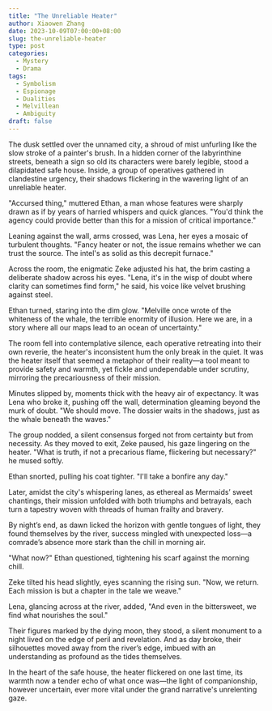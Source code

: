 ```yaml
---
title: "The Unreliable Heater"
author: Xiaowen Zhang
date: 2023-10-09T07:00:00+08:00
slug: the-unreliable-heater
type: post
categories:
  - Mystery
  - Drama
tags:
  - Symbolism
  - Espionage
  - Dualities
  - Melvillean
  - Ambiguity
draft: false
---
```


The dusk settled over the unnamed city, a shroud of mist unfurling like the slow stroke of a painter's brush. In a hidden corner of the labyrinthine streets, beneath a sign so old its characters were barely legible, stood a dilapidated safe house. Inside, a group of operatives gathered in clandestine urgency, their shadows flickering in the wavering light of an unreliable heater.

"Accursed thing," muttered Ethan, a man whose features were sharply drawn as if by years of harried whispers and quick glances. "You'd think the agency could provide better than this for a mission of critical importance."

Leaning against the wall, arms crossed, was Lena, her eyes a mosaic of turbulent thoughts. "Fancy heater or not, the issue remains whether we can trust the source. The intel's as solid as this decrepit furnace."

Across the room, the enigmatic Zeke adjusted his hat, the brim casting a deliberate shadow across his eyes. "Lena, it's in the wisp of doubt where clarity can sometimes find form," he said, his voice like velvet brushing against steel.

Ethan turned, staring into the dim glow. "Melville once wrote of the whiteness of the whale, the terrible enormity of illusion. Here we are, in a story where all our maps lead to an ocean of uncertainty."

The room fell into contemplative silence, each operative retreating into their own reverie, the heater's inconsistent hum the only break in the quiet. It was the heater itself that seemed a metaphor of their reality—a tool meant to provide safety and warmth, yet fickle and undependable under scrutiny, mirroring the precariousness of their mission.

Minutes slipped by, moments thick with the heavy air of expectancy. It was Lena who broke it, pushing off the wall, determination gleaming beyond the murk of doubt. "We should move. The dossier waits in the shadows, just as the whale beneath the waves."

The group nodded, a silent consensus forged not from certainty but from necessity. As they moved to exit, Zeke paused, his gaze lingering on the heater. "What is truth, if not a precarious flame, flickering but necessary?" he mused softly.

Ethan snorted, pulling his coat tighter. "I'll take a bonfire any day."

Later, amidst the city's whispering lanes, as ethereal as Mermaids’ sweet chantings, their mission unfolded with both triumphs and betrayals, each turn a tapestry woven with threads of human frailty and bravery.

By night’s end, as dawn licked the horizon with gentle tongues of light, they found themselves by the river, success mingled with unexpected loss—a comrade’s absence more stark than the chill in morning air.

"What now?" Ethan questioned, tightening his scarf against the morning chill.

Zeke tilted his head slightly, eyes scanning the rising sun. "Now, we return. Each mission is but a chapter in the tale we weave."

Lena, glancing across at the river, added, "And even in the bittersweet, we find what nourishes the soul."

Their figures marked by the dying moon, they stood, a silent monument to a night lived on the edge of peril and revelation. And as day broke, their silhouettes moved away from the river’s edge, imbued with an understanding as profound as the tides themselves.

In the heart of the safe house, the heater flickered on one last time, its warmth now a tender echo of what once was—the light of companionship, however uncertain, ever more vital under the grand narrative's unrelenting gaze.